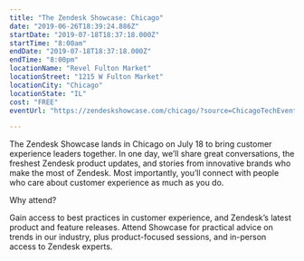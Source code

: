 ```yaml
---
title: "The Zendesk Showcase: Chicago"
date: "2019-06-26T18:39:24.886Z"
startDate: "2019-07-18T18:37:18.000Z"
startTime: "8:00am"
endDate: "2019-07-18T18:37:18.000Z"
endTime: "8:00pm"
locationName: "Revel Fulton Market"
locationStreet: "1215 W Fulton Market"
locationCity: "Chicago"
locationState: "IL"
cost: "FREE"
eventUrl: "https://zendeskshowcase.com/chicago/?source=ChicagoTechEvents/&utm_source=press_release&utm_medium=referral&utm_campaign=showcase_chicago"

---
```


The Zendesk Showcase lands in Chicago on July 18 to bring customer experience leaders together. In one day, we’ll share great conversations, the freshest Zendesk product updates, and stories from innovative brands who make the most of Zendesk. Most importantly, you’ll connect with people who care about customer experience as much as you do.

Why attend?

Gain access to best practices in customer experience, and Zendesk’s latest product and feature releases. Attend Showcase for practical advice on trends in our industry, plus product-focused sessions, and in-person access to Zendesk experts.


